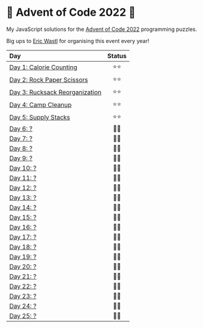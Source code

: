 # 🎄 Advent of Code 2022 🎄

My JavaScript solutions for the [Advent of Code 2022](https://adventofcode.com/2022) programming puzzles.

Big ups to [Eric Wastl](https://twitter.com/ericwastl) for organising this event every year!

| Day | Status |
| :--- | :---: |
| [Day 1: Calorie Counting](./day01) | ⭐⭐ |
| [Day 2: Rock Paper Scissors](./day02) | ⭐⭐ |
| [Day 3: Rucksack Reorganization](./day03) | ⭐⭐ |
| [Day 4: Camp Cleanup](./day04) | ⭐⭐ |
| [Day 5: Supply Stacks](./day05) | ⭐⭐ |
| [Day 6: ?](./day06) | 🧠🧠 |
| [Day 7: ?](./day07) | 🧠🧠 |
| [Day 8: ?](./day08) | 🧠🧠 |
| [Day 9: ?](./day09) | 🧠🧠 |
| [Day 10: ?](./day10) | 🧠🧠 |
| [Day 11: ?](./day11) | 🧠🧠 |
| [Day 12: ?](./day12) | 🧠🧠 |
| [Day 13: ?](./day13) | 🧠🧠 |
| [Day 14: ?](./day14) | 🧠🧠 |
| [Day 15: ?](./day15) | 🧠🧠 |
| [Day 16: ?](./day16) | 🧠🧠 |
| [Day 17: ?](./day17) | 🧠🧠 |
| [Day 18: ?](./day18) | 🧠🧠 |
| [Day 19: ?](./day19) | 🧠🧠 |
| [Day 20: ?](./day20) | 🧠🧠 |
| [Day 21: ?](./day21) | 🧠🧠 |
| [Day 22: ?](./day22) | 🧠🧠 |
| [Day 23: ?](./day23) | 🧠🧠 |
| [Day 24: ?](./day24) | 🧠🧠 |
| [Day 25: ?](./day25) | 🧠🧠 |
